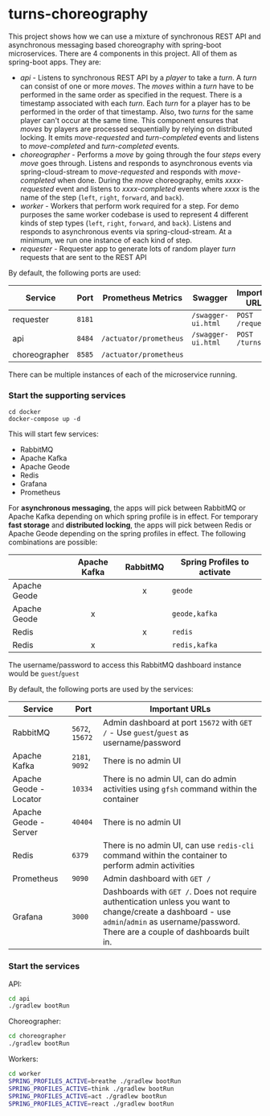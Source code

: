 # turns-choreography

This project shows how we can use a mixture of synchronous REST API and asynchronous messaging based choreography with spring-boot microservices. There are 4 components in this project. All of them as spring-boot apps. They are:

- *api* - Listens to synchronous REST API by a *player* to take a *turn*. A *turn* can consist of one or more *moves*. The *moves* within a *turn* have to be performed in the same order as specified in the request. There is a timestamp associated with each *turn*. Each *turn* for a player has to be performed in the order of that timestamp. Also, two *turns* for the same player can't occur at the same time. This component ensures that *moves* by players are processed sequentially by relying on distributed locking. It emits *move-requested* and *turn-completed* events and listens to *move-completed* and *turn-completed* events. 
- *choreographer* - Performs a *move* by going through the four *steps* every *move* goes through. Listens and responds to asynchronous events via spring-cloud-stream to *move-requested* and responds with *move-completed* when done. During the *move* choreography, emits *xxxx-requested* event and listens to *xxxx-completed* events where *xxxx* is the name of the step (`left`, `right`, `forward`, and `back`).
- *worker* - Workers that perform work required for a step. For demo purposes the same worker codebase is used to represent 4 different kinds of step types (`left`, `right`, `forward`, and `back`). Listens and responds to asynchronous events via spring-cloud-stream. At a minimum, we run one instance of each kind of step.
- *requester* - Requester app to generate lots of random player *turn* requests that are sent to the REST API  

By default, the following ports are used:

| Service | Port | Prometheus Metrics | Swagger | Important URLs |
| ----- | ---- | ------ | ------ | ------ |
| requester | `8181` | | `/swagger-ui.html` | `POST /requests` |
| api | `8484` | `/actuator/prometheus` | `/swagger-ui.html` | `POST /turns` | 
| choreographer | `8585` | `/actuator/prometheus` | | |

There can be multiple instances of each of the microservice running.

### Start the supporting services

```
cd docker
docker-compose up -d
```

This will start few services:

- RabbitMQ
- Apache Kafka
- Apache Geode
- Redis
- Grafana
- Prometheus

For **asynchronous messaging**, the apps will pick between RabbitMQ or Apache Kafka depending on which spring profile is in effect. For temporary **fast storage** and **distributed locking**, the apps will pick between Redis or Apache Geode depending on the spring profiles in effect. The following combinations are possible:

| | Apache Kafka | RabbitMQ | Spring Profiles to activate |
| ---- | :------: | :-----: | ------- |
| Apache Geode | | x | `geode` |
| Apache Geode | x | | `geode,kafka` |
| Redis | | x | `redis` |
| Redis | x | | `redis,kafka` |

The username/password to access this RabbitMQ dashboard instance would be `guest`/`guest`

By default, the following ports are used by the services:

| Service | Port | Important URLs |
| ----- | ---- | ------ |
| RabbitMQ | `5672`, `15672` | Admin dashboard at port `15672` with `GET /` - Use `guest`/`guest` as username/password |
| Apache Kafka | `2181`, `9092` | There is no admin UI |
| Apache Geode - Locator | `10334` | There is no admin UI, can do admin activities using `gfsh` command within the container |
| Apache Geode - Server | `40404` | There is no admin UI |
| Redis | `6379` | There is no admin UI, can use `redis-cli` command within the container to perform admin activities |
| Prometheus | `9090` | Admin dashboard with `GET /` |
| Grafana | `3000` | Dashboards with `GET /`. Does not require authentication unless you want to change/create a dashboard - use `admin`/`admin` as username/password. There are a couple of dashboards built in.

### Start the services

API:

```bash
cd api
./gradlew bootRun
```

Choreographer:

```bash
cd choreographer
./gradlew bootRun
```

Workers:

```bash
cd worker
SPRING_PROFILES_ACTIVE=breathe ./gradlew bootRun
SPRING_PROFILES_ACTIVE=think ./gradlew bootRun
SPRING_PROFILES_ACTIVE=act ./gradlew bootRun
SPRING_PROFILES_ACTIVE=react ./gradlew bootRun
```

